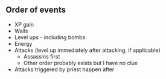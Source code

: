 ## Order of events
 - XP gain
 - Walls
 - Level ups - including bombs
 - Energy
 - Attacks (level up immediately after attacking, if applicable)
   - Assassins first
   - Other order probably exists but I have no clue
 - Attacks triggered by priest happen after